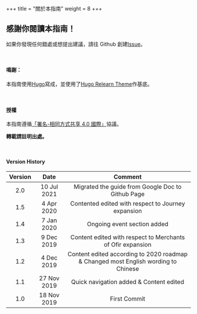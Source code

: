 +++
title = "關於本指南"
weight = 8
+++

## 感謝你閱讀本指南！

如果你發現任何錯處或想提出建議，請往 Github 創建[Issue](https://github.com/regunakyle/LIHKG-Gwent-guide/issues)。

&nbsp;

#### 鳴謝：

本指南使用[Hugo](https://github.com/gohugoio/hugo)寫成，並使用了[Hugo Relearn Theme](https://github.com/McShelby/hugo-theme-relearn)作基底。

&nbsp;

#### 授權

本指南遵循[「署名-相同方式共享 4.0 國際」](https://choosealicense.com/licenses/cc-by-sa-4.0/)協議。

**轉載請註明出處。**

&nbsp;

#### Version History

| Version |    Date     |                                      Comment                                       |
| :-----: | :---------: | :--------------------------------------------------------------------------------: |
|   2.0   | 10 Jul 2021 |                 Migrated the guide from Google Doc to Github Page                  |
|   1.5   | 4 Apr 2020  |                 Contented edited with respect to Journey expansion                 |
|   1.4   | 7 Jan 2020  |                            Ongoing event section added                             |
|   1.3   | 9 Dec 2019  |             Content edited with respect to Merchants of Ofir expansion             |
|   1.2   | 4 Dec 2019  | Content edited according to 2020 roadmap & Changed most English wording to Chinese |
|   1.1   | 27 Nov 2019 |                      Quick navigation added & Content edited                       |
|   1.0   | 18 Nov 2019 |                                    First Commit                                    |
